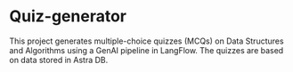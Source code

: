 # Quiz-generator
This project generates multiple-choice quizzes (MCQs) on Data Structures and Algorithms using a GenAI pipeline in LangFlow. The quizzes are based on data stored in Astra DB.
